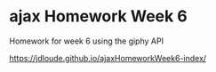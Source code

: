 # ajax Homework Week 6
Homework for week 6 using the giphy API

https://jdloude.github.io/ajaxHomeworkWeek6-index/